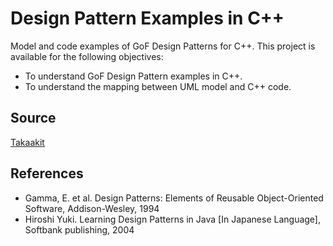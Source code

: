 # Design Pattern Examples in C++
Model and code examples of GoF Design Patterns for C++.
This project is available for the following objectives:

- To understand GoF Design Pattern examples in C++.
- To understand the mapping between UML model and C++ code.

Source
----------
[Takaakit](https://github.com/takaakit/design-pattern-examples-in-cpp)

References
----------
* Gamma, E. et al. Design Patterns: Elements of Reusable Object-Oriented Software, Addison-Wesley, 1994
* Hiroshi Yuki. Learning Design Patterns in Java [In Japanese Language], Softbank publishing, 2004